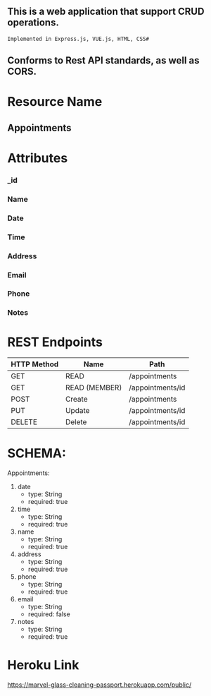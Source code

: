 ## This is a web application that support CRUD operations.
	Implemented in Express.js, VUE.js, HTML, CSS#
	
## Conforms to Rest API standards, as well as CORS. 

# Resource Name
## Appointments


# Attributes

### _id
### Name
### Date
### Time
### Address
### Email
### Phone
### Notes



# REST Endpoints #

| HTTP Method | Name | Path |
| ------------ | ---- | --------- |
| GET | READ | /appointments |
| GET | READ (MEMBER) | /appointments/id |
| POST | Create | /appointments |
| PUT | Update | /appointments/id |
| DELETE | Delete | /appointments/id |

# SCHEMA: #
Appointments:
1. date
	* type: String
	* required: true
2. time
	* type: String
	* required: true
3. name	
	* type: String
	* required: true
4. address
	* type: String
	* required: true
5. phone
	* type: String
	* required: true
6. email
	* type: String
	* required: false
7. notes
	* type: String
	* required: true

# Heroku Link #
https://marvel-glass-cleaning-passport.herokuapp.com/public/
